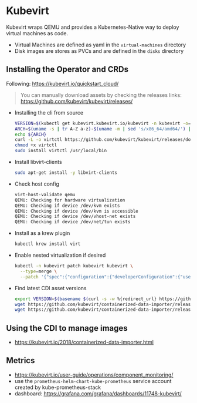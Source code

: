 # Kubevirt

Kubevirt wraps QEMU and provides a Kubernetes-Native way to deploy virtual machines as code.

- Virtual Machines are defined as yaml in the `virtual-machines` directory
- Disk images are stores as PVCs and are defined in the `disks` directory

## Installing the Operator and CRDs

Following: https://kubevirt.io/quickstart_cloud/

> You can manually download assets by checking the releases links: https://github.com/kubevirt/kubevirt/releases/

- Installing the cli from source

  ```bash
  VERSION=$(kubectl get kubevirt.kubevirt.io/kubevirt -n kubevirt -o=jsonpath="{.status.observedKubeVirtVersion}")
  ARCH=$(uname -s | tr A-Z a-z)-$(uname -m | sed 's/x86_64/amd64/') || windows-amd64.exe
  echo ${ARCH}
  curl -L -o virtctl https://github.com/kubevirt/kubevirt/releases/download/${VERSION}/virtctl-${VERSION}-${ARCH}
  chmod +x virtctl
  sudo install virtctl /usr/local/bin
  ```

- Install libvirt-clients

  ```bash
  sudo apt-get install -y libvirt-clients
  ```

- Check host config

  ```bash
  virt-host-validate qemu
  QEMU: Checking for hardware virtualization                                 : PASS
  QEMU: Checking if device /dev/kvm exists                                   : PASS
  QEMU: Checking if device /dev/kvm is accessible                            : PASS
  QEMU: Checking if device /dev/vhost-net exists                             : PASS
  QEMU: Checking if device /dev/net/tun exists                               : PASS
  ```
 
- Install as a krew plugin

  ```bash
  kubectl krew install virt
  ```

- Enable nested virtualization if desired

  ```bash
  kubectl -n kubevirt patch kubevirt kubevirt \
    --type=merge \
    --patch '{"spec":{"configuration":{"developerConfiguration":{"useEmulation":true}}}}'
  ```
- Find latest CDI asset versions

  ```bash
  export VERSION=$(basename $(curl -s -w %{redirect_url} https://github.com/kubevirt/containerized-data-importer/releases/latest))
  wget https://github.com/kubevirt/containerized-data-importer/releases/download/$VERSION/cdi-operator.yaml
  wget https://github.com/kubevirt/containerized-data-importer/releases/download/$VERSION/cdi-cr.yaml
  ```

## Using the CDI to manage images

- https://kubevirt.io/2018/containerized-data-importer.html

## Metrics

- https://kubevirt.io/user-guide/operations/component_monitoring/
- use the `prometheus-helm-chart-kube-prometheus` service account created by kube-prometheus-stack
- dashboard: https://grafana.com/grafana/dashboards/11748-kubevirt/
